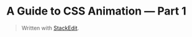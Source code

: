 
A Guide to CSS Animation — Part 1
===

> Written with [StackEdit](https://codeburst.io/a-guide-to-css-animation-part-1-8777f5beb1f8).
<!--stackedit_data:
eyJoaXN0b3J5IjpbMTk5OTQ4NTgyN119
-->